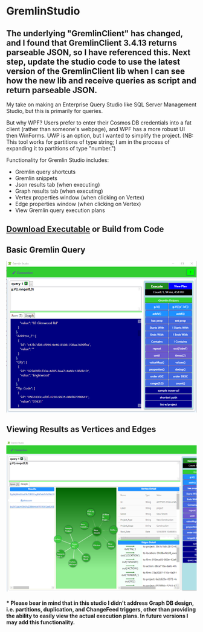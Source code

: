 # GremlinStudio
## The underlying "GremlinClient" has changed, and I found that GremlinClient 3.4.13 returns parseable JSON, so I have referenced this.  Next step, update the studio code to use the latest version of the GremlinClient lib when I can see how the new lib and receive queries as script and return parseable JSON. ##

My take on making an Enterprise Query Studio like SQL Server Management Studio, but this is primarily for queries.

But why WPF?  Users prefer to enter their Cosmos DB credentials into a fat client (rather than someone's webpage), and WPF has a more robust UI then WinForms.  UWP is an option, but I wanted to simplify the project.  (NB: This tool works for partitions of type string; I am in the process of expanding it to partitions of type "number.")

Functionality for Gremlin Studio includes:
- Gremlin query shortcuts
- Gremlin snippets
- Json results tab (when executing)
- Graph results tab (when executing)
- Vertex properties window (when clicking on Vertex)
- Edge properties window (when clicking on Vertex)
- View Gremlin query execution plans

## [Download Executable](https://gremlineditor.azurewebsites.net) or Build from Code

## Basic Gremlin Query
![](res/screenshotMain.png)

## Viewing Results as Vertices and Edges
![](res/screenshotGraph.png)

#### * Please bear in mind that in this studio I didn't address Graph DB design, i.e. partitions, duplication, and ChangeFeed triggers, other than providing the ability to easily view the actual execution plans.  In future versions I may add this functionality.
